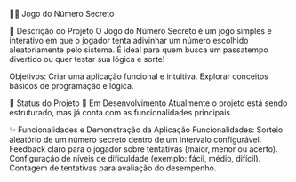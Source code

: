 🕵️‍♂️ Jogo do Número Secreto

📖 Descrição do Projeto
O Jogo do Número Secreto é um jogo simples e interativo em que o jogador tenta adivinhar um número escolhido aleatoriamente pelo sistema. É ideal para quem busca um passatempo divertido ou quer testar sua lógica e sorte!

Objetivos:
Criar uma aplicação funcional e intuitiva.
Explorar conceitos básicos de programação e lógica.

🚧 Status do Projeto
📌 Em Desenvolvimento
Atualmente o projeto está sendo estruturado, mas já conta com as funcionalidades principais.

✨ Funcionalidades e Demonstração da Aplicação
Funcionalidades:
Sorteio aleatório de um número secreto dentro de um intervalo configurável.
Feedback claro para o jogador sobre tentativas (maior, menor ou acerto).
Configuração de níveis de dificuldade (exemplo: fácil, médio, difícil).
Contagem de tentativas para avaliação do desempenho.
